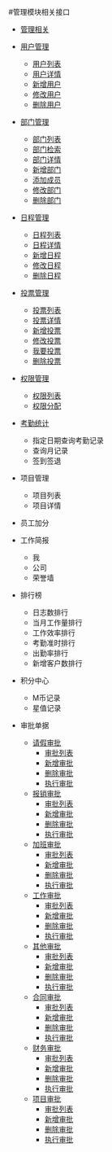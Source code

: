 #管理模块相关接口

* [管理相关](./aboutmg/README.md)
 * [用户管理](./aboutmg/users.md)
   * [用户列表](./aboutmg/users.md)
   * [用户详情](./aboutmg/users.md)
   * [新增用户](./aboutmg/users.md)
   * [修改用户](./aboutmg/users.md)
   * [删除用户](./aboutmg/users.md)
 * [部门管理](./aboutmg/depts.md)
   * [部门列表](./aboutmg/depts.md)
   * [部门检索](./aboutmg/depts.md)
   * [部门详情](./aboutmg/depts.md)
   * [新增部门](./aboutmg/depts.md)
   * [添加成员](./aboutmg/depts.md)
   * [修改部门](./aboutmg/depts.md)
   * [删除部门](./aboutmg/depts.md)
 * [日程管理](./aboutmg/schedule.md)
   * [日程列表](./aboutmg/schedule.md)
   * [日程详情](./aboutmg/schedule.md)
   * [新增日程](./aboutmg/schedule.md)
   * [修改日程](./aboutmg/schedule.md)
   * [删除日程](./aboutmg/schedule.md)
 * [投票管理](./aboutmg/votes.md)
   * [投票列表](./aboutmg/votes.md)
   * [投票详情](./aboutmg/votes.md)
   * [新增投票](./aboutmg/votes.md)
   * [修改投票](./aboutmg/votes.md)
   * [我要投票](./aboutmg/votes.md)
   * [删除投票](./aboutmg/votes.md)
 * [权限管理](./aboutmg/permis.md)
   * [权限列表](./aboutmg/permis.md)
   * [权限分配](./aboutmg/permis.md)
 * [考勤统计](./aboutmg/permis.md)
   * 指定日期查询考勤记录
   * 查询月记录
   * 签到签退
 * 项目管理
   * 项目列表
   * 项目详情
 * 员工加分
 * 工作简报
   * 我
   * 公司
   * 荣誉墙
 * 排行榜
   * 日志数排行
   * 当月工作量排行
   * 工作效率排行
   * 考勤准时排行
   * 出勤率排行
   * 新增客户数排行
 * 积分中心
   * M币记录
   * 星值记录
   


* 审批单据
    * [请假审批](./approval/leave.md)
      * [审批列表](./approval/leave.md)
      * [新增审批](./approval/leave.md)
      * [删除审批](./approval/leave.md)
      * [执行审批](./approval/leave.md)
    * [报销审批](./approval/expense.md)
      * [审批列表](./approval/expense.md)
      * [新增审批](./approval/expense.md)
      * [删除审批](./approval/expense.md)
      * [执行审批](./approval/expense.md)
    * [加班审批](./approval/overtime.md)
      * [审批列表](./approval/overtime.md)
      * [新增审批](./approval/overtime.md)
      * [删除审批](./approval/overtime.md)
      * [执行审批](./approval/overtime.md)
    * [工作审批](../app/tasks.md)
      * [审批列表](../app/tasks.md)
      * [新增审批](../app/tasks.md)
      * [删除审批](../app/tasks.md)
      * [执行审批](../app/tasks.md)
    * [其他审批](./approval/other.md)
      * [审批列表](./approval/other.md)
      * [新增审批](./approval/other.md)
      * [删除审批](./approval/other.md)
      * [执行审批](./approval/other.md)
    * [合同审批](./approval/contracts.md)
      * [审批列表](./approval/contracts.md)
      * [新增审批](./approval/contracts.md)
      * [删除审批](./approval/contracts.md)
      * [执行审批](./approval/contracts.md)
    * [财务审批](./approval/finance.md)
      * [审批列表](./approval/finance.md)
      * [新增审批](./approval/finance.md)
      * [删除审批](./approval/finance.md)
      * [执行审批](./approval/finance.md)
    * [项目审批](./approval/project.md)
      * [审批列表](./approval/project.md)
      * [新增审批](./approval/project.md)
      * [删除审批](./approval/project.md)
      * [执行审批](./approval/project.md)